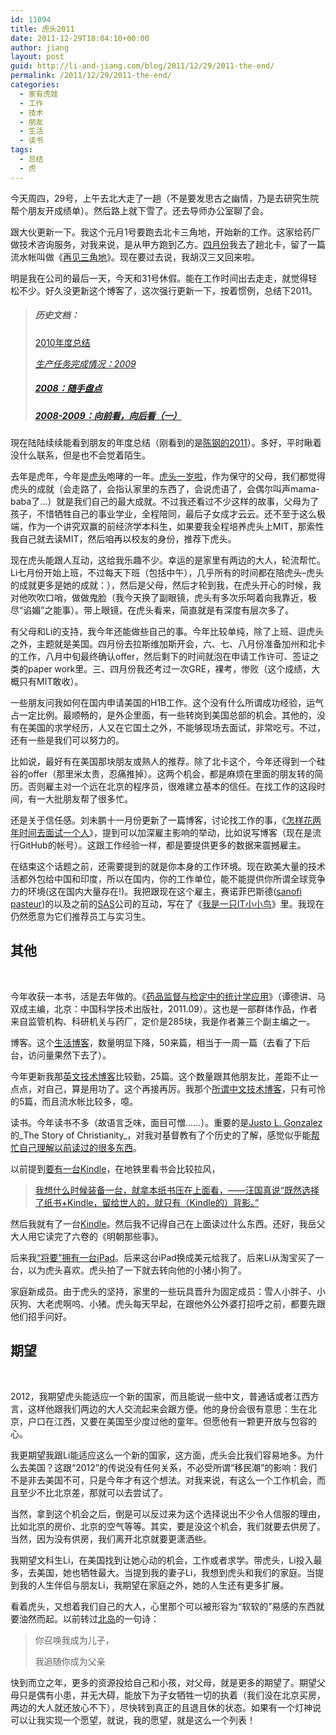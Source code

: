 ```yaml
---
id: 11094
title: 虎头2011
date: 2011-12-29T18:04:10+00:00
author: jiang
layout: post
guid: http://li-and-jiang.com/blog/2011/12/29/2011-the-end/
permalink: /2011/12/29/2011-the-end/
categories:
  - 家有虎娃
  - 工作
  - 技术
  - 朋友
  - 生活
  - 读书
tags:
  - 总结
  - 虎
---
```

今天周四，29号，上午去北大走了一趟（不是要发思古之幽情，乃是去研究生院帮个朋友开成绩单）。然后路上就下雪了。还去导师办公室聊了会。

跟大伙更新一下。我这个元月1号要跑去北卡三角地，开始新的工作。这家给药厂做技术咨询服务，对我来说，是从甲方跑到乙方。[四月份](http://li-and-jiang.com/blog/2011/04/16/nc/)我去了趟北卡，留了一篇流水帐叫做《[再见三角地](http://li-and-jiang.com/blog/2011/04/17/triangle/)》。现在要过去说，我胡汉三又回来啦。

明是我在公司的最后一天，今天和31号休假。能在工作时间出去走走，就觉得轻松不少。好久没更新这个博客了，这次强行更新一下，按着惯例，总结下2011。

> ##### 历史文档：
> 
> [2010年度总结](http://li-and-jiang.com/blog/2010/12/30/2010-the-end/)
> 
> [_生产任务完成情况：2009_](http://li-and-jiang.com/blog/2009/12/06/review-2009/)
> 
> ##### [_2008：随手盘点_](http://li-and-jiang.com/blog/2008/12/13/2008%ef%bc%9a%e9%9a%8f%e6%89%8b%e7%9b%98%e7%82%b9/)
> 
> ##### [_2008-2009：向前看，向后看（一）_](http://li-and-jiang.com/blog/2009/01/01/2008-2009%ef%bc%9a%e5%90%91%e5%89%8d%e7%9c%8b%ef%bc%8c%e5%90%91%e5%90%8e%e7%9c%8b%ef%bc%88%e4%b8%80%ef%bc%89/)

現在陆陆续续能看到朋友的年度总结（刚看到的是[陈钢的2011](http://gossipcoder.com/?p=951)）。多好，平时瞅着没什么联系，但是也不会觉着陌生。

去年是虎年，今年是[虎头](http://li-and-jiang.com/blog/category/tiger/)咆哮的一年。[虎头一岁啦](http://li-and-jiang.com/blog/2010/12/08/hutou/)，作为保守的父母，我们都觉得虎头的成就（会走路了，会指认家里的东西了，会说虎语了，会偶尔叫声mama-baba了…）就是我们自己的最大成就。不过我还看过不少这样的故事，父母为了孩子，不惜牺牲自己的事业学业，全程陪同，最后子女成才云云。还不至于这么极端，作为一个讲究双赢的前经济学本科生，如果要我全程培养虎头上MIT，那索性我自己就去读MIT，然后咱再以校友的身份，推荐下虎头。

现在虎头能跟人互动，这给我乐趣不少。幸运的是家里有两边的大人，轮流帮忙。Li七月份开始上班，不过每天下班（包括中午），几乎所有的时间都在陪虎头&#8211;虎头的成就更多是她的成就：），然后是父母，然后才轮到我，在虎头开心的时候，我对他吹吹口哨，做做鬼脸（我今天换了副眼镜，虎头有多次乐呵着向我靠近，极尽“谄媚”之能事）。带上眼镜，在虎头看来，简直就是有深度有层次多了。

有父母和Li的支持，我今年还能做些自己的事。今年比较单纯，除了上班、逗虎头之外，主题就是美国。四月份去拉斯维加斯开会，六、七、八月份准备加州和北卡的工作，八月中旬最终确认offer，然后剩下的时间就泡在申请工作许可、签证之类的paper work里。三、四月份我还考过一次GRE，裸考，惨败（这个成绩，大概只有MIT敢收）。

一些朋友问我如何在国内申请美国的H1B工作。这个没有什么所谓成功经验，运气占一定比例。最顺畅的，是外企里面，有一些转岗到美国总部的机会。其他的，没有在美国的求学经历，人又在它国土之外，不能够现场去面试，非常吃亏。不过，还有一些是我们可以努力的。

比如说，最好有在美国那块朋友或熟人的推荐。除了北卡这个，今年还得到一个硅谷的offer（那里米太贵，忍痛推掉）。这两个机会，都是麻烦在里面的朋友转的简历。否则雇主对一个远在北京的程序员，很难建立基本的信任。在找工作的这段时间，有一大批朋友帮了很多忙。

还是关于信任感。刘未鹏十一月份更新了一篇博客，讨论找工作的事，《[怎样花两年时间去面试一个人](http://mindhacks.cn/2011/11/04/how-to-interview-a-person-for-two-years/)》，提到可以加深雇主影响的举动，比如说写博客（现在是流行GitHub的帐号）。这跟工作经验一样，都是要提供更多的数据来震撼雇主。

在结束这个话题之前，还需要提到的就是你本身的工作环境。现在欧美大量的技术活都外包给中国和印度，所以在国内，你的工作单位，能不能提供你所谓全球竞争力的环境(这在国内大量存在!)。我把跟现在这个雇主，赛诺菲巴斯德([sanofi pasteur](http://www.sanofipasteur.com/))的以及之前的[SAS](http://www.sas.com/)公司的互动，写在了《[我是一只IT小小鸟](http://product.china-pub.com/196000)》里。我现在仍然愿意为它们推荐员工与实习生。

## 其他

&#160;

今年收获一本书，活是去年做的。《[药品监督与检定中的统计学应用](http://www.nicpbp.org.cn/CL0032/3067.html)》（谭德讲、马双成主编，北京：中国科学技术出版社，2011.09）。这也是一部群体作品，作者来自监管机构、科研机关与药厂，定价是285块，我是作者兼三个副主编之一。

博客。这个[生活博客](http://li-and-jiang.com/blog/archives/)，数量明显下降，50来篇，相当于一周一篇（去看了下后台，访问量果然下去了）。

今年更新我那[英文技术博客](http://www.jiangtanghu.com/blog/archives/)比较勤，25篇。这个数量跟其他朋友比，差距不止一点点，对自己，算是用功了。这个再接再厉。我那个[所谓中文技术博客](http://www.jiangtanghu.com/cn/archives/)，只有可怜的5篇，而且流水帐比较多，噫。

读书。今年读书不多（故语言乏味，面目可憎……）。重要的是[Justo L. Gonzalez](http://en.wikipedia.org/wiki/Justo_Gonzalez)的_The Story of Christianity_，对我对基督教有了个历史的了解，感觉似乎能[帮忙自己理解以前读过的很多东西](http://li-and-jiang.com/blog/2011/11/30/%E5%B9%B4%E5%BA%95%E5%85%AC%E8%BD%A6%E4%B8%8A%E4%B9%A6/)。

以前提到[要有一台Kindle](http://li-and-jiang.com/blog/2009/06/25/kindle-pessoa/)，在地铁里看书会比较拉风，

> [我想什么时候装备一台，就拿本纸书压在上面看，——汪国真说“既然选择了纸书+Kindle，留给世人的，就只有（Kindle的）背影。”](http://li-and-jiang.com/blog/2009/06/25/kindle-pessoa/)

然后我就有了一台[Kindle](http://li-and-jiang.com/blog/2011/04/06/sasgf11/)。然后我不记得自己在上面读过什么东西。还好，我岳父大人用它读完了六卷的《明朝那些事》。

后来我[“将要”拥有一台iPad](http://li-and-jiang.com/blog/2011/07/17/ipad/)。后来这台iPad换成美元给我了。后来Li从淘宝买了一台，以为虎头喜欢。虎头拍了一下就去转向他的小猪小狗了。

家庭新成员。由于虎头的坚持，家里的一些玩具晋升为固定成员：雪人小胖子、小灰狗、大老虎啊呜、小猪。虎头每天早起，在跟他外公外婆打招呼之前，都要先跟他们招手问好。

## 期望

&#160;

2012，我期望虎头能适应一个新的国家，而且能说一些中文，普通话或者江西方言，这样他跟我们两边的大人交流起来会跟方便。他的身份会很有意思：生在北京，户口在江西，又要在美国至少度过他的童年。但愿他有一颗更开放与包容的心。

我更期望我跟Li能适应这么一个新的国家，这方面，虎头会比我们容易地多。为什么去美国？这跟“2012”的传说没有任何关系，不必受所谓“移民潮”的影响：我们不是非去美国不可，只是今年才有这个想法。对我来说，有这么一个工作机会，而且至少不比北京差，那就可以去尝试了。

当然，拿到这个机会之后，倒是可以反过来为这个选择说出不少令人信服的理由，比如北京的房价、北京的空气等等。其实，要是没这个机会，我们就要去供房了。当然，因为没有供房，我们离开北京就要更潇洒些。

我期望文科生Li，在美国找到让她心动的机会，工作或者求学。带虎头，Li投入最多，去美国，她也牺牲最大。当提到我的妻子Li，我想到虎头和我们的家庭。当提到我的人生伴侣与朋友Li，我期望在家庭之外，她的人生还有更多扩展。

看着虎头，又想着我们自己的大人，心里那个可以被形容为“软软的”易感的东西就要油然而起。以前转过[北岛](http://li-and-jiang.com/blog/2010/10/23/father/)的一句诗：

> 你召唤我成为儿子，
> 
> 我追随你成为父亲

快到而立之年，更多的资源投给自己和小孩，对父母，就是更多的期望了。期望父母只是偶有小患，并无大碍，能放下为子女牺牲一切的执着（我们没在北京买房，两边的大人就还放心不下），尽快转到真正的且退且休的状态。如果有一个灯神说可以让我实现一个愿望，就说，我的愿望，就是这么一个列表！